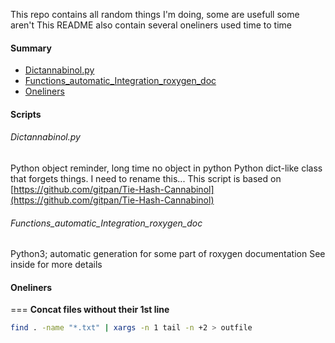 This repo contains all random things I'm doing, some are usefull some aren't
This README also contain several oneliners used time to time

#### Summary
- [Dictannabinol.py](#dictannabinol)
- [Functions\_automatic\_Integration\_roxygen\_doc](#roxygen)
- [Oneliners](#oneliners)

#### Scripts
###### Dictannabinol.py<a name="dictannabinol"></a>
Python object reminder, long time no object in python
Python dict-like class that forgets things. I need to rename this...
This script is based on [https://github.com/gitpan/Tie-Hash-Cannabinol](https://github.com/gitpan/Tie-Hash-Cannabinol)

###### Functions\_automatic\_Integration\_roxygen\_doc<a name="roxygen"></a>
Python3; automatic generation for some part of roxygen documentation
See inside for more details

#### Oneliners <a name="oneliners"></a>
===
**Concat files without their 1st line**
```bash
find . -name "*.txt" | xargs -n 1 tail -n +2 > outfile
```
